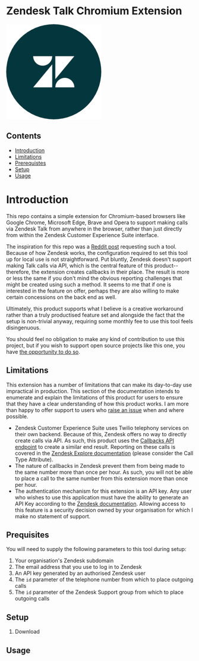 # Zendesk Talk Chromium Extension

![](img/zendesk-vector.png)

## Contents

 - [Introduction](#introduction)
 - [Limitations](#limitations)
 - [Prerequistes](#prerequistes)
 - [Setup](#setup)
 - [Usage](#usage)

# Introduction

This repo contains a simple extension for Chromium-based browsers like Google Chrome, Microsoft Edge, Brave and Opera to support making calls via Zendesk Talk from anywhere in the browser, rather than just directly from within the Zendesk Customer Experience Suite interface.

The inspiration for this repo was a [Reddit post](https://www.reddit.com/r/Zendesk/comments/1i1pabj/click_to_dial_extension/) requesting such a tool. Because of how Zendesk works, the configuration required to set this tool up for local use is not straightforward. Put bluntly, Zendesk doesn't support making Talk calls via API, which is the central feature of this product-- therefore, the extension creates callbacks in their place. The result is more or less the same if you don't mind the obvious reporting challenges that might be created using such a method. It seems to me that if one is interested in the feature on offer, perhaps they are also willing to make certain concessions on the back end as well.

Ultimately, this product supports what I believe is a creative workaround rather than a truly productised feature set and alongside the fact that the setup is non-trivial anyway, requiring some monthly fee to use this tool feels disingenuous.

You should feel no obligation to make any kind of contribution to use this project, but if you wish to support open source projects like this one, you have [the opportunity to do so](https://buymeacoffee.com/nevskycollective).

## Limitations

This extension has a number of limitations that can make its day-to-day use impractical in production. This section of the documentation intends to enumerate and explain the limitations of this product for users to ensure that they have a clear understanding of how this product works. I am more than happy to offer support to users who [raise an issue](https://github.com/kghamilton89/zendesk-chrome-extension/issues/new) when and where possible.

* Zendesk Customer Experience Suite uses Twilio telephony services on their own backend. Because of this, Zendesk offers no way to directly create calls via API. As such, this product uses the [Callbacks API endpoint](https://developer.zendesk.com/api-reference/voice/talk-api/callback_requests/) to create a similar end result. Reporting on these calls is covered in the [Zendesk Explore documentation](https://support.zendesk.com/hc/en-us/articles/4408885612314-Reporting-on-calls-with-Explore#topic_gdh_sxj_jkb) (please consider the Call Type Attribute).
* The nature of callbacks in Zendesk prevent them from being made to the same number more than once per hour. As such, you will not be able to place a call to the same number from this extension more than once per hour.
* The authentication mechanism for this extension is an API key. Any user who wishes to use this application must have the ability to generate an API Key according to the [Zendesk documentation](https://support.zendesk.com/hc/en-us/articles/4408889192858-Managing-access-to-the-Zendesk-API#topic_bsw_lfg_mmb). Allowing access to this feature is a security decision owned by your organisation for which I make no statement of support.

## Prequisites

You will need to supply the following parameters to this tool during setup:

1. Your organisation's Zendesk subdomain
2. The email address that you use to log in to Zendesk
3. An API key generated by an authorised Zendesk user
4. The `id` parameter of the telephone number from which to place outgoing calls
5. The `id` parameter of the Zendesk Support group from which to place outgoing calls

## Setup

1. Download

## Usage